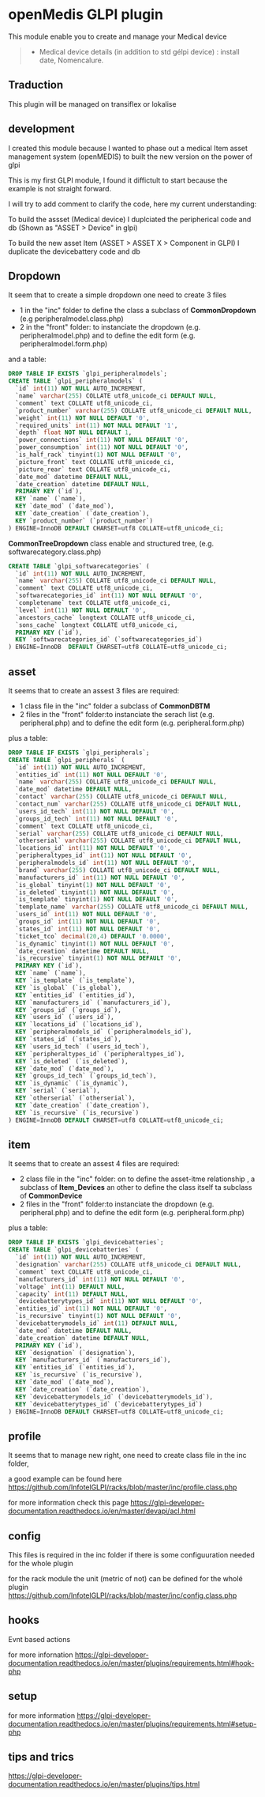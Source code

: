 # openMedis GLPI plugin

This module enable you to create and manage your Medical device
> * Medical device details (in addition to std gélpi device) : install date, Nomencalure.


## Traduction

This plugin will be managed on transiflex or lokalise


## development

I created this module because I wanted to phase out a medical Item asset management system (openMEDIS) to built the new version on the power of glpi

This is my first GLPI module, I found it diffictult to start because the example is not straight forward.

I will try to add comment to clarify the code, here my current understanding:

To build the assset (Medical device) I duplciated the peripherical code and db (Shown as "ASSET > Device" in glpi)

To build the new asset Item (ASSET > ASSET X > Component in GLPI) I duplicate the devicebattery code and db

## Dropdown

It seem that to create a simple dropdown one need to create 3 files
- 1 in the "inc" folder to define the class a subclass of  **CommonDropdown** (e.g peripheralmodel.class.php)
- 2 in the "front" folder: to instanciate the dropdown (e.g. peripheralmodel.php) and to define the edit form (e.g. peripheralmodel.form.php)

and a table:

``` sql
DROP TABLE IF EXISTS `glpi_peripheralmodels`;
CREATE TABLE `glpi_peripheralmodels` (
  `id` int(11) NOT NULL AUTO_INCREMENT,
  `name` varchar(255) COLLATE utf8_unicode_ci DEFAULT NULL,
  `comment` text COLLATE utf8_unicode_ci,
  `product_number` varchar(255) COLLATE utf8_unicode_ci DEFAULT NULL,
  `weight` int(11) NOT NULL DEFAULT '0',
  `required_units` int(11) NOT NULL DEFAULT '1',
  `depth` float NOT NULL DEFAULT 1,
  `power_connections` int(11) NOT NULL DEFAULT '0',
  `power_consumption` int(11) NOT NULL DEFAULT '0',
  `is_half_rack` tinyint(1) NOT NULL DEFAULT '0',
  `picture_front` text COLLATE utf8_unicode_ci,
  `picture_rear` text COLLATE utf8_unicode_ci,
  `date_mod` datetime DEFAULT NULL,
  `date_creation` datetime DEFAULT NULL,
  PRIMARY KEY (`id`),
  KEY `name` (`name`),
  KEY `date_mod` (`date_mod`),
  KEY `date_creation` (`date_creation`),
  KEY `product_number` (`product_number`)
) ENGINE=InnoDB DEFAULT CHARSET=utf8 COLLATE=utf8_unicode_ci;
```

 **CommonTreeDropdown** class enable and structured tree, (e.g. softwarecategory.class.php)


``` sql
CREATE TABLE `glpi_softwarecategories` (
  `id` int(11) NOT NULL AUTO_INCREMENT,
  `name` varchar(255) COLLATE utf8_unicode_ci DEFAULT NULL,
  `comment` text COLLATE utf8_unicode_ci,
  `softwarecategories_id` int(11) NOT NULL DEFAULT '0',
  `completename` text COLLATE utf8_unicode_ci,
  `level` int(11) NOT NULL DEFAULT '0',
  `ancestors_cache` longtext COLLATE utf8_unicode_ci,
  `sons_cache` longtext COLLATE utf8_unicode_ci,
  PRIMARY KEY (`id`),
  KEY `softwarecategories_id` (`softwarecategories_id`)
) ENGINE=InnoDB  DEFAULT CHARSET=utf8 COLLATE=utf8_unicode_ci;
```

## asset

It seems that to create an assest 3 files are required:
- 1 class file in the "inc" folder a subclass of  **CommonDBTM**
- 2 files in the "front" folder:to instanciate the serach list (e.g. peripheral.php) and to define the edit form (e.g. peripheral.form.php)

plus a table:
``` sql
DROP TABLE IF EXISTS `glpi_peripherals`;
CREATE TABLE `glpi_peripherals` (
  `id` int(11) NOT NULL AUTO_INCREMENT,
  `entities_id` int(11) NOT NULL DEFAULT '0',
  `name` varchar(255) COLLATE utf8_unicode_ci DEFAULT NULL,
  `date_mod` datetime DEFAULT NULL,
  `contact` varchar(255) COLLATE utf8_unicode_ci DEFAULT NULL,
  `contact_num` varchar(255) COLLATE utf8_unicode_ci DEFAULT NULL,
  `users_id_tech` int(11) NOT NULL DEFAULT '0',
  `groups_id_tech` int(11) NOT NULL DEFAULT '0',
  `comment` text COLLATE utf8_unicode_ci,
  `serial` varchar(255) COLLATE utf8_unicode_ci DEFAULT NULL,
  `otherserial` varchar(255) COLLATE utf8_unicode_ci DEFAULT NULL,
  `locations_id` int(11) NOT NULL DEFAULT '0',
  `peripheraltypes_id` int(11) NOT NULL DEFAULT '0',
  `peripheralmodels_id` int(11) NOT NULL DEFAULT '0',
  `brand` varchar(255) COLLATE utf8_unicode_ci DEFAULT NULL,
  `manufacturers_id` int(11) NOT NULL DEFAULT '0',
  `is_global` tinyint(1) NOT NULL DEFAULT '0',
  `is_deleted` tinyint(1) NOT NULL DEFAULT '0',
  `is_template` tinyint(1) NOT NULL DEFAULT '0',
  `template_name` varchar(255) COLLATE utf8_unicode_ci DEFAULT NULL,
  `users_id` int(11) NOT NULL DEFAULT '0',
  `groups_id` int(11) NOT NULL DEFAULT '0',
  `states_id` int(11) NOT NULL DEFAULT '0',
  `ticket_tco` decimal(20,4) DEFAULT '0.0000',
  `is_dynamic` tinyint(1) NOT NULL DEFAULT '0',
  `date_creation` datetime DEFAULT NULL,
  `is_recursive` tinyint(1) NOT NULL DEFAULT '0',
  PRIMARY KEY (`id`),
  KEY `name` (`name`),
  KEY `is_template` (`is_template`),
  KEY `is_global` (`is_global`),
  KEY `entities_id` (`entities_id`),
  KEY `manufacturers_id` (`manufacturers_id`),
  KEY `groups_id` (`groups_id`),
  KEY `users_id` (`users_id`),
  KEY `locations_id` (`locations_id`),
  KEY `peripheralmodels_id` (`peripheralmodels_id`),
  KEY `states_id` (`states_id`),
  KEY `users_id_tech` (`users_id_tech`),
  KEY `peripheraltypes_id` (`peripheraltypes_id`),
  KEY `is_deleted` (`is_deleted`),
  KEY `date_mod` (`date_mod`),
  KEY `groups_id_tech` (`groups_id_tech`),
  KEY `is_dynamic` (`is_dynamic`),
  KEY `serial` (`serial`),
  KEY `otherserial` (`otherserial`),
  KEY `date_creation` (`date_creation`),
  KEY `is_recursive` (`is_recursive`)
) ENGINE=InnoDB DEFAULT CHARSET=utf8 COLLATE=utf8_unicode_ci;
```


## item

It seems that to create an assest 4 files are required:
- 2 class file in the "inc" folder: on to define the asset-itme relationship , a subclass of **Item_Devices** an other to define the class itself ta subclass of  **CommonDevice**
- 2 files in the "front" folder:to instanciate the dropdown (e.g. peripheral.php) and to define the edit form (e.g. peripheral.form.php)

plus a table:
``` sql
DROP TABLE IF EXISTS `glpi_devicebatteries`;
CREATE TABLE `glpi_devicebatteries` (
  `id` int(11) NOT NULL AUTO_INCREMENT,
  `designation` varchar(255) COLLATE utf8_unicode_ci DEFAULT NULL,
  `comment` text COLLATE utf8_unicode_ci,
  `manufacturers_id` int(11) NOT NULL DEFAULT '0',
  `voltage` int(11) DEFAULT NULL,
  `capacity` int(11) DEFAULT NULL,
  `devicebatterytypes_id` int(11) NOT NULL DEFAULT '0',
  `entities_id` int(11) NOT NULL DEFAULT '0',
  `is_recursive` tinyint(1) NOT NULL DEFAULT '0',
  `devicebatterymodels_id` int(11) DEFAULT NULL,
  `date_mod` datetime DEFAULT NULL,
  `date_creation` datetime DEFAULT NULL,
  PRIMARY KEY (`id`),
  KEY `designation` (`designation`),
  KEY `manufacturers_id` (`manufacturers_id`),
  KEY `entities_id` (`entities_id`),
  KEY `is_recursive` (`is_recursive`),
  KEY `date_mod` (`date_mod`),
  KEY `date_creation` (`date_creation`),
  KEY `devicebatterymodels_id` (`devicebatterymodels_id`),
  KEY `devicebatterytypes_id` (`devicebatterytypes_id`)
) ENGINE=InnoDB DEFAULT CHARSET=utf8 COLLATE=utf8_unicode_ci;
```


## profile

It seems that to manage new right, one need to create class file in the inc folder,

a good example can be found here https://github.com/InfotelGLPI/racks/blob/master/inc/profile.class.php

for more information check this page https://glpi-developer-documentation.readthedocs.io/en/master/devapi/acl.html


## config

This files is required in the inc folder if there is some configuuration needed for the whole plugin

for the rack module the unit (metric of not) can be defined for the wholé plugin https://github.com/InfotelGLPI/racks/blob/master/inc/config.class.php


## hooks

Evnt based actions

for more infornation https://glpi-developer-documentation.readthedocs.io/en/master/plugins/requirements.html#hook-php

## setup

for more information https://glpi-developer-documentation.readthedocs.io/en/master/plugins/requirements.html#setup-php

## tips and trics 

https://glpi-developer-documentation.readthedocs.io/en/master/plugins/tips.html